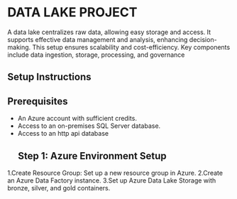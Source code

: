  # DATA LAKE PROJECT
 
A data lake centralizes raw data, allowing easy storage and access. It supports effective data management and analysis, enhancing decision-making. This setup ensures scalability and cost-efficiency. Key components include data ingestion, storage, processing, and governance

## Setup Instructions
 ## Prerequisites
 * An Azure account with sufficient credits.
 * Access to an on-premises SQL Server database.
 * Access to an http api database
   ## Step 1: Azure Environment Setup
1.Create Resource Group: Set up a new resource group in Azure.
2.Create an Azure Data Factory instance.
3.Set up Azure Data Lake Storage with bronze, silver, and gold containers.  
  
  

